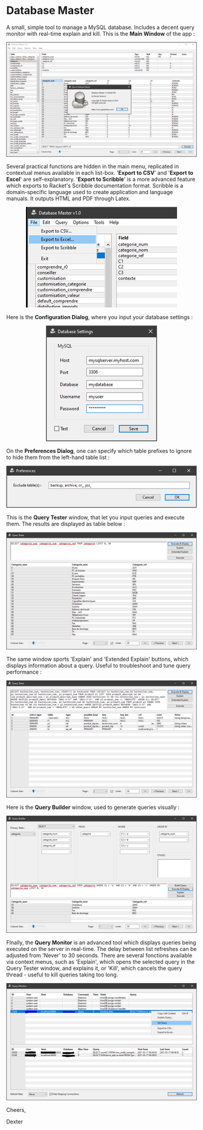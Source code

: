 # Database Master
A small, simple tool to manage a MySQL database. Includes a decent query monitor with real-time explain and kill.
This is the <b>Main Window</b> of the app :

<p align="center"><img src="Screenshots/MainWindow.PNG"></p>

Several practical functions are hidden in the main menu, replicated in contextual menus available in each list-box. '<b>Export to CSV</b>' and '<b>Export to Excel</b>' are self-explanatory. '<b>Export to Scribble</b>' is a more advanced feature which exports to Racket's Scribble documentation format. Scribble is a domain-specific language used to create application and language manuals. It outputs HTML and PDF through Latex.

<p align="center"><img src="Screenshots/Export-Options.PNG"></p>

Here is the <b>Configuration Dialog</b>, where you input your database settings :

<p align="center"><img src="Screenshots/Settings.PNG"></p>

On the <b>Preferences Dialog</b>, one can specify which table prefixes to ignore to hide them from the left-hand table list :

<p align="center"><img src="Screenshots/Preferences.PNG"></p>

This is the <b>Query Tester</b> window, that let you input queries and execute them. The results are displayed as table below :

<p align="center"><img src="Screenshots/QueryTester.PNG"></p>

The same window sports 'Explain' and 'Extended Explain' buttons, which displays information about a query. Useful to troubleshoot and tune query performance :

<p align="center"><img src="Screenshots/Explain.PNG"></p>

Here is the <b>Query Builder</b> window, used to generate queries visually :

<p align="center"><img src="Screenshots/QueryBuilder.PNG"></p>

FInally, the <b>Query Monitor</b> is an advanced tool which displays queries being executed on the server in real-time. The delay between list refreshes can be adjusted from 'Never' to 30 seconds. There are several fonctions available via context menus, such as 'Explain', which opens the selected query in the Query Tester window, and explains it, or 'Kill', which cancels the query thread - useful to kill queries taking too long.

<p align="center"><img src="Screenshots/QueryMonitor.PNG"></p>

Cheers,

Dexter

